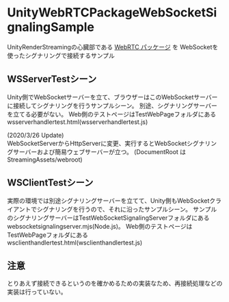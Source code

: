 # UnityWebRTCPackageWebSocketSignalingSample
UnityRenderStreamingの心臓部である [WebRTC パッケージ](https://github.com/Unity-Technologies/com.unity.webrtc) を
WebSocketを使ったシグナリングで接続するサンプル

## WSServerTestシーン
Unity側でWebSocketサーバーを立て、ブラウザーはこのWebSocketサーバーに接続してシグナリングを行うサンプルシーン。
別途、シグナリングサーバーを立てる必要がない。
Web側のテストページはTestWebPageフォルダにある wsserverhandlertest.html(wsserverhandlertest.js)  

(2020/3/26 Update)  
WebSocketServerからHttpServerに変更、実行するとWebSocketシグナリングサーバーおよび簡易ウェブサーバーが立つ。
(DocumentRoot は StreamingAssets/webroot)

## WSClientTestシーン
実際の環境では別途シグナリングサーバーを立てて、Unity側もWebSocketクライアントでシグナリングを行うので、それに沿ったサンプルシーン。
サンプルのシグナリングサーバーはTestWebSocketSignalingServerフォルダにあるwebsocketsignalingserver.mjs(Node.js)。
Web側のテストページはTestWebPageフォルダにある wsclienthandlertest.html(wsclienthandlertest.js)

## 注意
とりあえず接続できるというのを確かめるための実装なため、再接続処理などの実装は行っていない。
